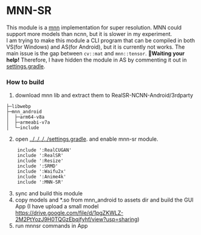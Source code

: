 # MNN-SR
This module is a [mnn](https://github.com/alibaba/MNN) implementation for super resolution. 
MNN could support more models than ncnn, but it is slower in my experiment.  
I am trying to make this module a CLI program that can be compiled in both VS(for Windows) and AS(for Android), 
but it is currently not works. The main issue is the gap between `cv::mat` and `mnn::tensor`.  **🙏Waiting your help!**
Therefore, I have hidden the module in AS by commenting it out in [settings.gradle](../../../../settings.gradle).

### How to build
1. download mnn lib and extract them to RealSR-NCNN-Android/3rdparty
```
├─libwebp
├─mnn_android
│  ├─arm64-v8a
│  ├─armeabi-v7a
│  └─include
```
2. open  [../../../../settings.gradle](../../../../settings.gradle). and enable mnn-sr module.
```
    include ':RealCUGAN'
    include ':RealSR'
    include ':Resize'
    include ':SRMD'
    include ':Waifu2x'
    include ':Anime4k'
    include ':MNN-SR'

```
3. sync and build this module
4. copy models and *.so from mnn_android  to assets dir and build the GUI App (I have upload a small model https://drive.google.com/file/d/1pgZKWLZ-2M2PtYozJ9H0TQGzEbqjfyhf/view?usp=sharing)
5. run mnnsr commands in App
